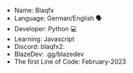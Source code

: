 - Name: Blaqfx 
- Language: German/English 🗣️
- Developer: Python 💻
- Learning: Javascript
- Discord: blaqfx2.
- BlazeDev: .gg/blazedev
- The first Line of Code: February-2023
<!---
blaqfx9k/blaqfx9k is a ✨ special ✨ repository because its `README.md` (this file) appears on your GitHub profile.
You can click the Preview link to take a look at your changes.
--->
